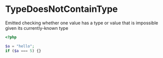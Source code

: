 # TypeDoesNotContainType

Emitted checking whether one value has a type or value that is impossible given its currently-known type

```php
<?php

$a = "hello";
if ($a === 5) {}
```
